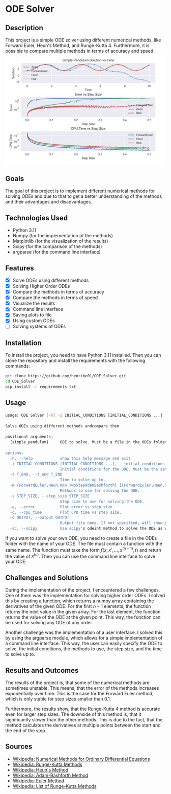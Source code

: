# ODE Solver

## Description

This project is a simple ODE solver using different numerical methods, like
Forward Euler, Heun's Method, and Runge-Kutta 4. Furthermore, it is possible to
compare multiple methods in terms of accuracy and speed.
[![Example Plot](https://github.com/henribe01/ODE_Solver/blob/master/img/plot.png?raw=true)](https://github.com/henribe01/ODE_Solver/blob/master/img/plot.png?raw=true)

## Goals

The goal of this project is to implement different numerical methods for solving
ODEs and due to that to get a better understanding of the methods and their
advantages and disadvantages.

## Technologies Used

- Python 3.11
- Numpy (for the implementation of the methods)
- Matplotlib (for the visualization of the results)
- Scipy (for the comparison of the methods)
- argparse (for the command line interface)

## Features

- [x] Solve ODEs using different methods
- [x] Solving Higher Order ODEs
- [x] Compare the methods in terms of accuracy
- [x] Compare the methods in terms of speed
- [x] Visualize the results
- [x] Command line interface
- [x] Saving plots to file
- [x] Using custom ODEs
- [ ] Solving systems of ODEs

## Installation

To install the project, you need to have Python 3.11 installed. Then you can
clone the repository and install the requirements with the following commands:

```bash 
git clone https://github.com/henribe01/ODE_Solver.git
cd ODE_Solver
pip install -r requirements.txt
```

## Usage

```bash
usage: ODE Solver [-h] -i INITIAL_CONDITIONS [INITIAL_CONDITIONS ...] [-t T_END] [-m {ForwardEuler,Heun,RK4,TwoStepAdamBashforth} [{ForwardEuler,Heun,RK4,TwoStepAdamBashforth} ...]] [-s STEP_SIZE] [-e] [-c] [-o OUTPUT] [-sc] {simple_pendulum}

Solve ODEs using different methods andcompare them

positional arguments:
  {simple_pendulum}     ODE to solve. Must be a file in the ODEs folder.The file must contain a function with the same name. The function must take the form f(x, x', ..., x^{(n-1)}, t) and return the value of x^{(n)}

options:
  -h, --help            show this help message and exit
  -i INITIAL_CONDITIONS [INITIAL_CONDITIONS ...], --initial_conditions INITIAL_CONDITIONS [INITIAL_CONDITIONS ...]
                        Initial conditions for the ODE. Must be the same length as the order of the ODE.
  -t T_END, --t_end T_END
                        Time to solve up to.
  -m {ForwardEuler,Heun,RK4,TwoStepAdamBashforth} [{ForwardEuler,Heun,RK4,TwoStepAdamBashforth} ...], --methods {ForwardEuler,Heun,RK4,TwoStepAdamBashforth} [{ForwardEuler,Heun,RK4,TwoStepAdamBashforth} ...]
                        Methods to use for solving the ODE.
  -s STEP_SIZE, --step_size STEP_SIZE
                        Step size to use for solving the ODE.
  -e, --error           Plot error vs step size.
  -c, --cpu_time        Plot CPU time vs step size.
  -o OUTPUT, --output OUTPUT
                        Output file name. If not specified, will show plot.
  -sc, --scipy          Use scipy's odeint method to solve the ODE as well.
```

If you want to solve your own ODE, you need to create a file in the ODEs folder
with the name of your ODE. The file must contain a function with the same name.
The function must take the form $f(x, x', ..., x^{(n-1)}, t)$ and return the
value
of $x^{(n)}$. Then you can use the command line interface to solve your ODE.

## Challenges and Solutions

During the implementation of the project, I encountered a few challenges. One
of them was the implementation for solving higher order ODEs. I solved this
by creating a function, which returns a numpy array containing the derivatives
of the given ODE. For the first $n-1$ elements, the function returns the
next value in the given array. For the last element, the function returns the
value of the ODE at the given point. This way, the function can be used for
solving any ODE of any order.

Another challenge was the implementation of a user interface. I solved this
by using the argparse module, which allows for a simple implementation of a
command line interface. This way, the user can easily specify the ODE to solve,
the initial conditions, the methods to use, the step size, and the time to
solve up to.

## Results and Outcomes

The results of the project is, that some of the numerical methods are sometimes
unstable. This means, that the error of the methods increases exponentially
over time. This is the case for the Forward Euler method, which is only stable
for step sizes smaller than $0.1$.

Furthermore, the results show, that the Runge-Kutta 4 method is accurate even
for larger step sizes. The downside of this method is, that it significantly
slower than the other methods. This is due to the fact, that the method
calculates the derivatives at multiple points between the start and the end
of the step.

## Sources

- [Wikipedia: Numerical Methods for Ordinary Differential Equations](https://en.wikipedia.org/wiki/Numerical_methods_for_ordinary_differential_equations)
- [Wikipedia: Runge-Kutta Methods](https://en.wikipedia.org/wiki/Runge%E2%80%93Kutta_methods)
- [Wikipedia: Heun's Method](https://en.wikipedia.org/wiki/Heun%27s_method)
- [Wikipedia: Adam-Bashforth Method](https://en.wikipedia.org/wiki/Linear_multistep_method#Adam%E2%80%93Bashforth_methods)
- [Wikipedia: Euler Method](https://en.wikipedia.org/wiki/Euler_method)
- [Wikipedia: List of Runge-Kutta Methods](https://en.wikipedia.org/wiki/List_of_Runge%E2%80%93Kutta_methods)
